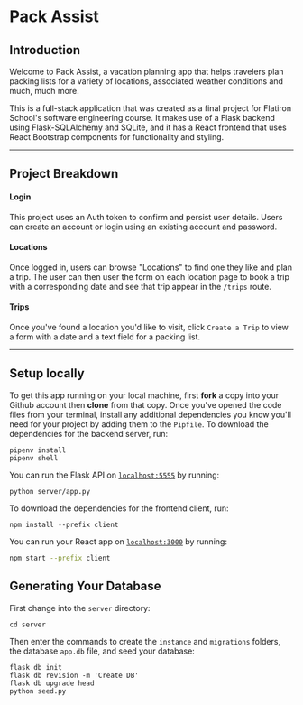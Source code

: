 # Pack Assist 

## Introduction

Welcome to Pack Assist, a vacation planning app that helps travelers plan packing lists for a variety of locations, associated weather conditions and much, much more. 

This is a full-stack application that was created as a final project for Flatiron School's software engineering course. It makes use of a Flask backend using Flask-SQLAlchemy and SQLite, and it has a React frontend that uses React Bootstrap components for functionality and styling.

---

## Project Breakdown

#### Login

This project uses an Auth token to confirm and persist user details. Users can create an account or login using an existing account and password.

#### Locations

Once logged in, users can browse "Locations" to find one they like and plan a trip. The user can then user the form on each location page to book a trip with a corresponding date and see that trip appear in the `/trips` route.

#### Trips

Once you've found a location you'd like to visit, click `Create a Trip` to view a form with a date and a text field for a packing list. 

---

## Setup locally

To get this app running on your local machine, first **fork** a copy into your Github account then **clone** from that copy. Once you've opened the code files from your terminal, install any additional dependencies you know you'll need for your project by adding them to the `Pipfile`. To download the dependencies for the backend server, run:

```console
pipenv install
pipenv shell
```

You can run the Flask API on [`localhost:5555`](http://localhost:5555) by running:

```console
python server/app.py
```

To download the dependencies for the frontend client, run:

```console
npm install --prefix client
```

You can run your React app on [`localhost:3000`](http://localhost:3000) by running:

```sh
npm start --prefix client
```

## Generating Your Database

First change into the `server` directory:

```console
cd server
```

Then enter the commands to create the `instance` and `migrations` folders, the database `app.db` file, and seed your database:

```
flask db init
flask db revision -m 'Create DB'
flask db upgrade head
python seed.py
```
